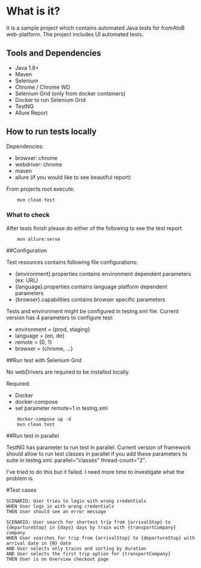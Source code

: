 # What is it?

It is a sample project which contains automated Java tests for fromAtoB web-platform.
The project includes UI automated tests.

## Tools and Dependencies
* Java 1.8+
* Maven
* Selenium
* Chrome / Chrome WD
* Selenium Grid (only from docker containers)
* Docker to run Selenium Grid
* TestNG
* Allure Report

## How to run tests locally 

Dependencies:
* browser: chrome
* webdriver: chrome 
* maven
* allure (if you would like to see beautiful report)

From projects root execute:
```{bash}
    mvn clean test
```

### What to check
After tests finish please do either of the following to see the test report

```{bash}
    mvn allure:serve
```



##Configuration

Test resources contains following file configurations:

* {environment}.properties contains environment dependent parameters (ex: URL)
* {language}.properties contains language platform dependent parameters
* {browser}.capabilities contains browser specific parameters

Tests and environment might be configured in testng.xml file.
Current version has 4 parameters to configure test:

* environment = {prod, staging} 
* language = {en, de}
* remote = {0, 1} 
* browser = {chrome, ...}


##Run test with Selenium Grid

No webDrivers are required to be installed locally.

Required:
- Docker
- docker-compose
- set parameter remote=1 in testng.xml

```{bash}
    docker-compose up -d
    mvn clean test
```

##Run test in parallel

TestNG has parameter to run test in parallel.
Current version of framework should allow to 
run test classes in parallel if you add these parameters to suite in testng.xml:
parallel="classes" thread-count="2".

I've tried to do this but it failed.
I need more time to investigate what the problem is.

#Test cases

```{gherkin}
SCENARIO: User tries to login with wrong credentials
WHEN User logs in with wrong credentials
THEN User should see an error message

SCENARIO: User search for shortest trip from {arrivalStop} to {departureStop} in {days} days by train with {transportCompany} company
WHEN User searches for trip from {arrivalStop} to {departureStop} with arrival date in {N} date
AND User selects only trains and sorting by duration
AND User selects the first trip option for {transportCompany}
THEN User is on Overview checkout page

```